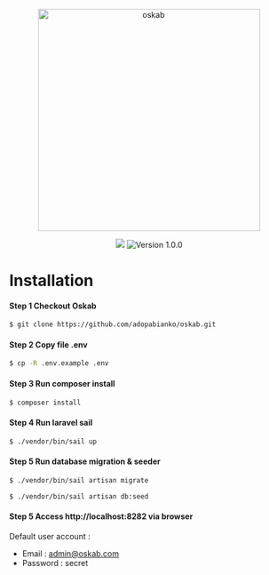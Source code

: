 <p align="center">
  <a href="#"><img alt="oskab" src="https://user-images.githubusercontent.com/8348927/101473721-c2b06480-397c-11eb-9d08-b7b30d445049.png" width="400"/></a>
</p>

<p align="center">
<a href="https://laravel.com"><img src="https://img.shields.io/badge/made%20with-Laravel-red"></a>
<img src="https://img.shields.io/badge/version-1.0.0-blueviolet" alt="Version 1.0.0">
</p>

# Installation

#### Step 1 Checkout Oskab

```bash
$ git clone https://github.com/adopabianko/oskab.git
```

#### Step 2 Copy file .env

```bash
$ cp -R .env.example .env
```

#### Step 3 Run composer install

```bash
$ composer install
```

#### Step 4 Run laravel sail

```bash
$ ./vendor/bin/sail up
```

#### Step 5 Run database migration & seeder
```bash
$ ./vendor/bin/sail artisan migrate
```

```bash
$ ./vendor/bin/sail artisan db:seed
```

#### Step 5 Access http://localhost:8282 via browser

Default user account :
 - Email : admin@oskab.com
 - Password : secret